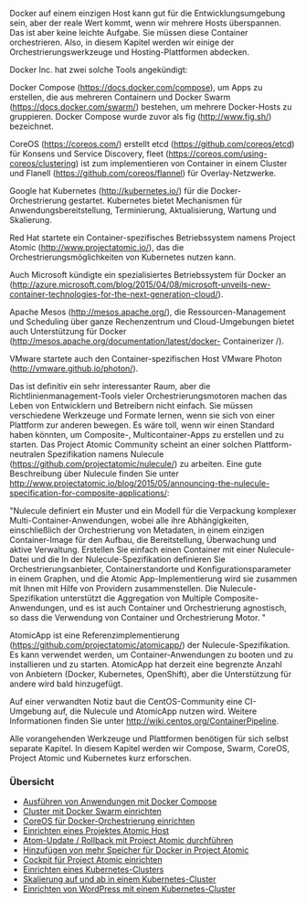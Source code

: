 Docker auf einem einzigen Host kann gut für die Entwicklungsumgebung sein, aber der reale Wert kommt, wenn wir mehrere Hosts überspannen. 
Das ist aber keine leichte Aufgabe. Sie müssen diese Container orchestrieren. Also, in diesem Kapitel werden wir einige der Orchestrierungswerkzeuge und Hosting-Plattformen abdecken.

Docker Inc. hat zwei solche Tools angekündigt:

Docker Compose (https://docs.docker.com/compose), um Apps zu erstellen, die aus mehreren Containern und Docker Swarm (https://docs.docker.com/swarm/) bestehen, um mehrere Docker-Hosts zu gruppieren. Docker Compose wurde zuvor als fig (http://www.fig.sh/) bezeichnet.

CoreOS (https://coreos.com/) erstellt etcd (https://github.com/coreos/etcd) für Konsens und Service Discovery, fleet (https://coreos.com/using-coreos/clustering) ist zum implementieren von Container in einem Cluster und Flanell (https://github.com/coreos/flannel) für Overlay-Netzwerke.

Google hat Kubernetes (http://kubernetes.io/) für die Docker-Orchestrierung gestartet. 
Kubernetes bietet Mechanismen für Anwendungsbereitstellung, Terminierung, Aktualisierung, Wartung und Skalierung.

Red Hat startete ein Container-spezifisches Betriebssystem namens Project Atomic (http://www.projectatomic.io/), das die Orchestrierungsmöglichkeiten von Kubernetes nutzen kann.

Auch Microsoft kündigte ein spezialisiertes Betriebssystem für Docker an (http://azure.microsoft.com/blog/2015/04/08/microsoft-unveils-new-container-technologies-for-the-next-generation-cloud/).

Apache Mesos (http://mesos.apache.org/), die Ressourcen-Management und Scheduling über ganze Rechenzentrum und Cloud-Umgebungen bietet auch Unterstützung für Docker (http://mesos.apache.org/documentation/latest/docker- Containerizer /).

VMware startete auch den Container-spezifischen Host VMware Photon (http://vmware.github.io/photon/).

Das ist definitiv ein sehr interessanter Raum, aber die Richtlinienmanagement-Tools vieler Orchestrierungsmotoren machen das Leben von Entwicklern und Betreibern nicht einfach. Sie müssen verschiedene Werkzeuge und Formate lernen, wenn sie sich von einer Plattform zur anderen bewegen. Es wäre toll, wenn wir einen Standard haben könnten, um Composite-, Multicontainer-Apps zu erstellen und zu starten. Das Project Atomic Community scheint an einer solchen Plattform-neutralen Spezifikation namens Nulecule (https://github.com/projectatomic/nulecule/) zu arbeiten. Eine gute Beschreibung über Nulecule finden Sie unter http://www.projectatomic.io/blog/2015/05/announcing-the-nulecule-specification-for-composite-applications/:


"Nulecule definiert ein Muster und ein Modell für die Verpackung komplexer Multi-Container-Anwendungen, wobei alle ihre Abhängigkeiten, einschließlich der Orchestrierung von Metadaten, in einem einzigen Container-Image für den Aufbau, die Bereitstellung, Überwachung und aktive Verwaltung. Erstellen Sie einfach einen Container mit einer Nulecule-Datei und die In der Nulecule-Spezifikation definieren Sie Orchestrierungsanbieter, Containerstandorte und Konfigurationsparameter in einem Graphen, und die Atomic App-Implementierung wird sie zusammen mit Ihnen mit Hilfe von Providern zusammenstellen. Die Nulecule-Spezifikation unterstützt die Aggregation von Multiple Composite-Anwendungen, und es ist auch Container und Orchestrierung agnostisch, so dass die Verwendung von Container und Orchestrierung Motor. "

AtomicApp ist eine Referenzimplementierung (https://github.com/projectatomic/atomicapp/) der Nulecule-Spezifikation. Es kann verwendet werden, um Container-Anwendungen zu booten und zu installieren und zu starten. AtomicApp hat derzeit eine begrenzte Anzahl von Anbietern (Docker, Kubernetes, OpenShift), aber die Unterstützung für andere wird bald hinzugefügt.

Auf einer verwandten Notiz baut die CentOS-Community eine CI-Umgebung auf, die Nulecule und AtomicApp nutzen wird. Weitere Informationen finden Sie unter http://wiki.centos.org/ContainerPipeline.

Alle vorangehenden Werkzeuge und Plattformen benötigen für sich selbst separate Kapitel. In diesem Kapitel werden wir Compose, Swarm, CoreOS, Project Atomic und Kubernetes kurz erforschen.

### Übersicht

* [Ausführen von Anwendungen mit Docker Compose](../docker-orchestration-compose)
* [Cluster mit Docker Swarm einrichten](../docker-orchestration-swarm)
* [CoreOS für Docker-Orchestrierung einrichten](../docker-orchestration-coreos)
* [Einrichten eines Projektes Atomic Host](../docker-orchestration-atomic-host)
* [Atom-Update / Rollback mit Project Atomic durchführen](../docker-orchestration-atomic-update-rollback)
* [Hinzufügen von mehr Speicher für Docker in Project Atomic](../docker-orchestration-atomic-speicher)
* [Cockpit für Project Atomic einrichten](../docker-orchestration-atomic-cockpit)
* [Einrichten eines Kubernetes-Clusters](../docker-orchestration-kubernetes-cluster)
* [Skalierung auf und ab in einem Kubernetes-Cluster](../docker-orchestration-kubernetes-skalierung)
* [Einrichten von WordPress mit einem Kubernetes-Cluster](../docker-orchestration-kubernetes-wordpress-)